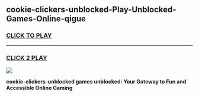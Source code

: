 
## cookie-clickers-unblocked-Play-Unblocked-Games-Online-qigue
<h3>
<a href="https://premium76.site?title=cookie-clickers-unblocked&ref=25A">CLICK TO PLAY</a></h3>
<hr>

<h3>
<a href="https://premium76.site?title=cookie-clickers-unblocked&ref=25A">CLICK 2 PLAY</a>
  
</h3>

<a href="https://premium76.site?title=cookie-clickers-unblocked&ref=25A"><img src="https://clearcache.store/games.png"></a>


**cookie-clickers-unblocked games unblocked: Your Gateway to Fun and Accessible Online Gaming**
